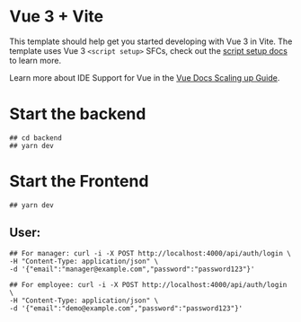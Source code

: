 # Vue 3 + Vite

This template should help get you started developing with Vue 3 in Vite. The template uses Vue 3 `<script setup>` SFCs, check out the [script setup docs](https://v3.vuejs.org/api/sfc-script-setup.html#sfc-script-setup) to learn more.

Learn more about IDE Support for Vue in the [Vue Docs Scaling up Guide](https://vuejs.org/guide/scaling-up/tooling.html#ide-support).

# Start the backend
    ## cd backend
    ## yarn dev

# Start the Frontend
    ## yarn dev

## User:
    ## For manager: curl -i -X POST http://localhost:4000/api/auth/login \
    -H "Content-Type: application/json" \
    -d '{"email":"manager@example.com","password":"password123"}'

    ## For employee: curl -i -X POST http://localhost:4000/api/auth/login \
    -H "Content-Type: application/json" \
    -d '{"email":"demo@example.com","password":"password123"}'
